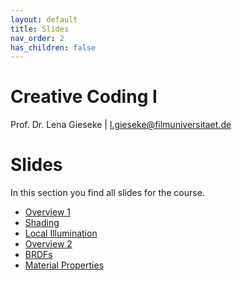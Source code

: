 ```yaml
---
layout: default
title: Slides
nav_order: 2
has_children: false
---
```


# Creative Coding I

Prof. Dr. Lena Gieseke \| l.gieseke@filmuniversitaet.de  
  

# Slides

In this section you find all slides for the course.  

* [Overview 1](./matsha_ws2425_01_overview1_slides.html)
* [Shading](./matsha_ws2425_02_shading_slides.html)
* [Local Illumination](./matsha_ws2425_03_localillu_slides.html)
* [Overview 2](./matsha_ws2425_04_overview2_slides.html)
* [BRDFs](./matsha_ws2425_05_brdf_slides.html)
* [Material Properties](./matsha_ws2425_06_matprops_slides.html)